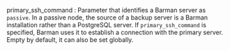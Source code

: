 primary_ssh_command
:   Parameter that identifies a Barman server as `passive`.
    In a passive node, the source of a backup server is a Barman installation
    rather than a PostgreSQL server.
    If `primary_ssh_command` is specified, Barman uses it to establish a
    connection with the primary server.
    Empty by default, it can also be set globally.
